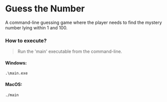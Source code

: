 # Guess the Number
A command-line guessing game where the player needs to find the mystery number lying within 1 and 100.
### How to execute?  
> Run the 'main' executable from the command-line.
#### Windows:
```
.\main.exe
```
#### MacOS:
```
./main
```
